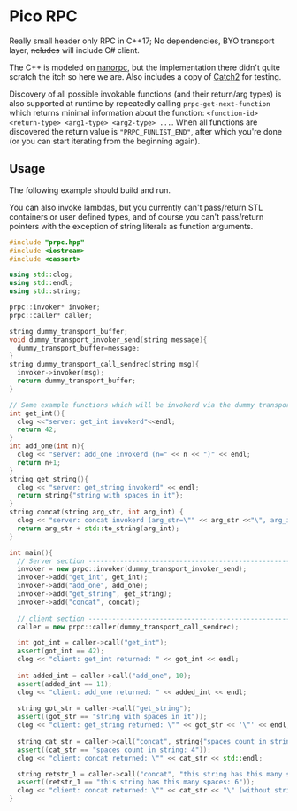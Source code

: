 # Pico RPC

Really small header only RPC in C++17; No dependencies, BYO transport layer, ~~ncludes~~ will include C# client.

The C++ is modeled on [nanorpc](https://github.com/tdv/nanorpc), but the implementation there didn't quite scratch the itch so here we are. Also includes a copy of [Catch2](https://github.com/catchorg/Catch2) for testing.

Discovery of all possible invokable functions (and their return/arg types) is also supported at runtime by repeatedly calling `prpc-get-next-function` which returns minimal information about the function: `<function-id> <return-type> <arg1-type> <arg2-type> ...`. When all functions are discovered the return value is `"PRPC_FUNLIST_END"`, after which you're done (or you can start iterating from the beginning again).

## Usage

The following example should build and run.

You can also invoke lambdas, but you currently can't pass/return STL containers or user defined types, and of course you can't pass/return pointers with the exception of string literals as function arguments.

```CPP
#include "prpc.hpp"
#include <iostream>
#include <cassert>

using std::clog;
using std::endl;
using std::string;

prpc::invoker* invoker;
prpc::caller* caller;

string dummy_transport_buffer;
void dummy_transport_invoker_send(string message){
  dummy_transport_buffer=message;
}
string dummy_transport_call_sendrec(string msg){
  invoker->invoker(msg);
  return dummy_transport_buffer;
}

// Some example functions which will be invokerd via the dummy transport buffer
int get_int(){
  clog <<"server: get_int invokerd"<<endl;
  return 42;
}
int add_one(int n){
  clog << "server: add_one invokerd (n=" << n << ")" << endl;
  return n+1;
}
string get_string(){ 
  clog << "server: get_string invokerd" << endl;
  return string{"string with spaces in it"};
}
string concat(string arg_str, int arg_int) {
  clog << "server: concat invokerd (arg_str=\"" << arg_str <<"\", arg_int=" << arg_int << ")" << endl;
  return arg_str + std::to_string(arg_int);
}

int main(){
  // Server section ----------------------------------------------------------
  invoker = new prpc::invoker(dummy_transport_invoker_send);
  invoker->add("get_int", get_int);
  invoker->add("add_one", add_one);
  invoker->add("get_string", get_string);
  invoker->add("concat", concat);
  
  // client section ----------------------------------------------------------
  caller = new prpc::caller(dummy_transport_call_sendrec);

  int got_int = caller->call("get_int");
  assert(got_int == 42);
  clog << "client: get_int returned: " << got_int << endl;
  
  int added_int = caller->call("add_one", 10);
  assert(added_int == 11);
  clog << "client: add_one returned: " << added_int << endl;
  
  string got_str = caller->call("get_string");
  assert((got_str == "string with spaces in it"));
  clog << "client: get_string returned: \"" << got_str << '\"' << endl;
  
  string cat_str = caller->call("concat", string{"spaces count in string: "}, 4);
  assert((cat_str == "spaces count in string: 4"));
  clog << "client: concat returned: \"" << cat_str << std::endl;

  string retstr_1 = caller->call("concat", "this string has this many spaces: ", 6);
  assert((retstr_1 == "this string has this many spaces: 6"));
  clog << "client: concat returned: \"" << cat_str << "\" (without string{} around literal)" << std::endl;
}
```
